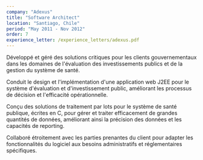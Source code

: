 ```yaml
---
company: "Adexus"
title: "Software Architect"
location: "Santiago, Chile"
period: "May 2011 - Nov 2012"
order: 7
experience_letter: /experience_letters/adexus.pdf
---
```


Développé et géré des solutions critiques pour les clients gouvernementaux dans les domaines de l'évaluation des investissements publics et de la gestion du système de santé.

Conduit le design et l'implémentation d'une application web J2EE pour le système d'évaluation et d'investissement public, améliorant les processus de décision et l'efficacité opérationnelle.

Conçu des solutions de traitement par lots pour le système de santé publique, écrites en C, pour gérer et traiter efficacement de grandes quantités de données, améliorant ainsi la précision des données et les capacités de reporting.

Collaboré étroitement avec les parties prenantes du client pour adapter les fonctionnalités du logiciel aux besoins administratifs et réglementaires spécifiques.